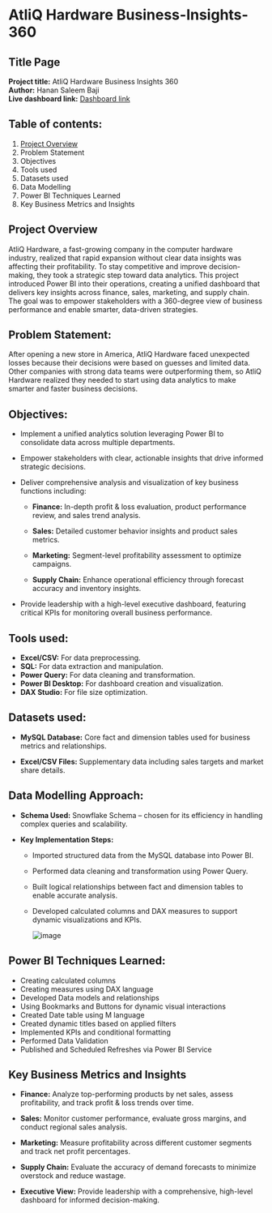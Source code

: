 # AtliQ Hardware Business-Insights-360

## Title Page

**Project title:** AtliQ Hardware Business Insights 360    
**Author:** Hanan Saleem Baji  
**Live dashboard link:** [Dashboard link](https://app.powerbi.com/view?r=eyJrIjoiNzA5NjRkNDctYmYzNS00MmQ1LWI3MGYtZmJjZGM2ODI5Y2Q0IiwidCI6ImM2ZTU0OWIzLTVmNDUtNDAzMi1hYWU5LWQ0MjQ0ZGM1YjJjNCJ9)

## Table of contents:

1. [Project Overview](#project-overview)
2. Problem Statement
3. Objectives
4. Tools used
5. Datasets used
6. Data Modelling
7. Power BI Techniques Learned
8. Key Business Metrics and Insights

## Project Overview

AtliQ Hardware, a fast-growing company in the computer hardware industry, realized that rapid expansion without clear data insights was affecting their profitability. To stay competitive and improve decision-making, they took a strategic step toward data analytics. This project introduced Power BI into their operations, creating a unified dashboard that delivers key insights across finance, sales, marketing, and supply chain. The goal was to empower stakeholders with a 360-degree view of business performance and enable smarter, data-driven strategies.

## Problem Statement:

After opening a new store in America, AtliQ Hardware faced unexpected losses because their decisions were based on guesses and limited data. Other companies with strong data teams were outperforming them, so AtliQ Hardware realized they needed to start using data analytics to make smarter and faster business decisions.

## Objectives:

- Implement a unified analytics solution leveraging Power BI to consolidate data across multiple departments.
- Empower stakeholders with clear, actionable insights that drive informed strategic decisions.
- Deliver comprehensive analysis and visualization of key business functions including:

    - **Finance:** In-depth profit & loss evaluation, product performance review, and sales trend analysis.

    - **Sales:** Detailed customer behavior insights and product sales metrics.

    - **Marketing:** Segment-level profitability assessment to optimize campaigns.

    - **Supply Chain:** Enhance operational efficiency through forecast accuracy and inventory insights.

- Provide leadership with a high-level executive dashboard, featuring critical KPIs for monitoring overall business performance.

## Tools used:

  - **Excel/CSV:** For data preprocessing.  
  - **SQL:** For data extraction and manipulation.  
  - **Power Query:** For data cleaning and transformation.  
  - **Power BI Desktop:** For dashboard creation and visualization.  
  - **DAX Studio:** For file size optimization.  

## Datasets used:

  - **MySQL Database:** Core fact and dimension tables used for business metrics and relationships.

  - **Excel/CSV Files:** Supplementary data including sales targets and market share details.

## Data Modelling Approach:

- **Schema Used:** Snowflake Schema – chosen for its efficiency in handling complex queries and scalability.

- **Key Implementation Steps:**

  - Imported structured data from the MySQL database into Power BI.
  
  - Performed data cleaning and transformation using Power Query.
  
  - Built logical relationships between fact and dimension tables to enable accurate analysis.
  
  - Developed calculated columns and DAX measures to support dynamic visualizations and KPIs.

    ![image](https://github.com/user-attachments/assets/ab245b7e-73b7-438b-8475-9cce1b5c78f2)

## Power BI Techniques Learned:

- Creating calculated columns
- Creating measures using DAX language
- Developed Data models and relationships
- Using Bookmarks and Buttons for dynamic visual interactions
- Created Date table using M language
- Created dynamic titles based on applied filters
- Implemented KPIs and conditional formatting
- Performed Data Validation
- Published and Scheduled Refreshes via Power BI Service

## Key Business Metrics and Insights

- **Finance:** Analyze top-performing products by net sales, assess profitability, and track profit & loss trends over time.

- **Sales:** Monitor customer performance, evaluate gross margins, and conduct regional sales analysis.

- **Marketing:** Measure profitability across different customer segments and track net profit percentages.

- **Supply Chain:** Evaluate the accuracy of demand forecasts to minimize overstock and reduce wastage.

- **Executive View:** Provide leadership with a comprehensive, high-level dashboard for informed decision-making.






  
  

